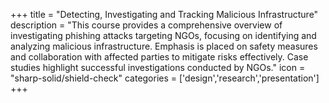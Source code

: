 +++
title = "Detecting, Investigating and Tracking Malicious Infrastructure"
description = "This course provides a comprehensive overview of investigating phishing attacks targeting NGOs, focusing on identifying and analyzing malicious infrastructure. Emphasis is placed on safety measures and collaboration with affected parties to mitigate risks effectively. Case studies highlight successful investigations conducted by NGOs."
icon = "sharp-solid/shield-check"
categories = ['design','research','presentation']
+++